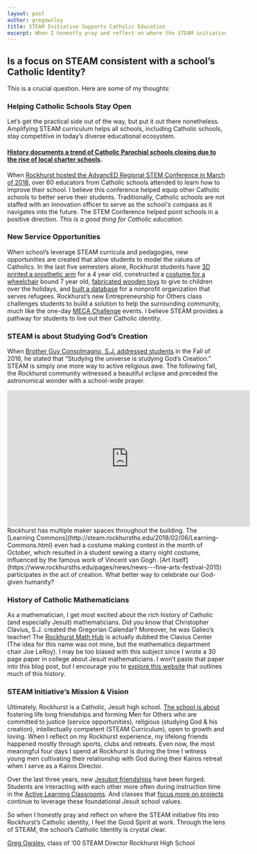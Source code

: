 ```yaml
---
layout: post
author: gregowsley
title: STEAM Initiative Supports Catholic Education
excerpt: When I honestly pray and reflect on where the STEAM initiative fits into Rockhurst’s Catholic identity, I feel the Good Spirit at work. Through the lens of STEAM, the school’s Catholic Identity is crystal clear.
---
```


## Is a focus on STEAM consistent with a school’s Catholic Identity?

This is a crucial question. Here are some of my thoughts:

### Helping Catholic Schools Stay Open

Let’s get the practical side out of the way, but put it out there nonetheless. Amplifying STEAM curriculum helps all schools, including Catholic schools, stay competitive in today’s diverse educational ecosystem. 

#### [History documents a trend of Catholic Parochial schools closing due to the rise of local charter schools](https://www.edreform.com/wp-content/uploads/2013/02/Saving-Catholic-Schools_New-Wine-in-an-old-bottle.pdf). 

When [Rockhurst hosted the AdvancED Regional STEM Conference in March of 2018](http://steam.rockhursths.edu/2018/03/15/AdvancED-STEM-Conference.html), over 60 educators from Catholic schools attended to learn how to improve their school. I believe this conference helped equip other Catholic schools to better serve their students. Traditionally, Catholic schools are not staffed with an innovation officer to serve as the school's compass as it navigates into the future.  The STEM Conference helped point schools in a positive direction. 
<i>This is a good thing for Catholic education.</i>

### New Service Opportunities 

When school’s leverage STEAM curricula and pedagogies, new opportunities are created that allow students to model the values of Catholics. In the last five semesters alone, Rockhurst students have [3D printed a prosthetic arm](http://fox4kc.com/2018/01/10/rockhurst-senior-who-built-prosthetic-arm-for-metro-boy-now-going-to-teach-other-kids-how-to-do-it-too/) for a 4 year old, constructed a [costume for a wheelchair](https://www.rockhursths.edu/pages/news/news---walkin--rollin) bound 7 year old, [fabricated wooden toys](https://www.rockhursths.edu/pages/news/news---regis-toy-drive) to give to children over the holidays, and [built a database](http://steam.rockhursths.edu/2016/02/16/Service-Learning-at-Don-Bosco.html) for a nonprofit organization that serves refugees. Rockhurst’s new Entrepreneurship for Others class challenges students to build a solution to help the surrounding community, much like the one-day [MECA Challenge](http://steam.rockhursths.edu/2017/02/11/MECA-Challenge.html) events. I believe STEAM provides a pathway for students to live out their Catholic identity. 

### STEAM is about Studying God’s Creation

When [Brother Guy Consolmagno, S.J. addressed students](https://www.rockhursths.edu/pages/news/news---brother-guy-consolmagno) in the Fall of 2016, he stated that “Studying the universe is studying God’s Creation.” STEAM is simply one more way to active religious awe. The following fall, the Rockhurst community witnessed a beautiful eclipse and preceded the astronomical wonder with a school-wide prayer. 
<center><iframe width="560" height="315" src="https://www.youtube.com/embed/ZmcNekdXiyg" frameborder="0" allow="autoplay; encrypted-media" allowfullscreen></iframe></center>
Rockhurst has multiple maker spaces throughout the building. The [Learning Commons](http://steam.rockhursths.edu/2018/02/06/Learning-Commons.html) even had a costume making contest in the month of October, which resulted in a student sewing a starry night costume, influenced by the famous work of Vincent van Gogh. [Art itself](https://www.rockhursths.edu/pages/news/news---fine-arts-festival-2015) participates in the act of creation. What better way to celebrate our God-given humanity?

### History of Catholic Mathematicians

As a mathematician, I get most excited about the rich history of Catholic (and especially Jesuit) mathematicians. Did you know that Christopher Clavius, S.J. created the Gregorian Calendar? Moreover, he was Galieo’s teacher! The [Rockhurst Math Hub](https://sites.google.com/rockhursths.edu/faculty-math-hub/) is actually dubbed the Clavius Center (The idea for this name was not mine, but the mathematics department chair Joe LeRoy). I may be too biased with this subject since I wrote a 30 page paper in college about Jesuit mathematicians. I won’t paste that paper into this blog post, but I encourage you to [explore this website](
http://faculty.fairfield.edu/jmac/sj/sjscient.htm) that outlines much of this history.


### STEAM Initiative’s Mission & Vision

Ultimately, Rockhurst is a Catholic, Jesuit high school. [The school is about](https://www.rockhursths.edu/pages/about-us/school-information/about-us---school-information---mission-and-vision) fostering life long friendships and forming Men for Others who are committed to justice (service opportunities), religious (studying God & his creation), intellectually competent (STEAM Curriculum), open to growth and loving. When I reflect on my Rockhurst experience, my lifelong friends happened mostly through sports, clubs and retreats. Even now, the most meaningful four days I spend at Rockhurst is during the time I witness young men cultivating their relationship with God during their Kairos retreat when I serve as a Kairos Director.

Over the last three years, new [Jesubot friendships](https://www.rockhursths.edu/jesubots) have been forged. Students are interacting with each other more often during instruction time in the [Active Learning Classrooms](http://steam.rockhursths.edu/2016/05/09/Perceptions-of-the-Active-Learning-Classrooms.html). And classes that [focus more on projects](http://steam.rockhursths.edu/2016/07/01/Intro-to-CS-Down.html) continue to leverage these foundational Jesuit school values. 

So when I honestly pray and reflect on where the STEAM initiative fits into Rockhurst’s Catholic identity, I feel the Good Spirit at work. Through the lens of STEAM, the school’s Catholic Identity is crystal clear.

[Greg Owsley](http://steam.rockhursths.edu/team/gregowsley/), class of ‘00
STEAM Director
Rockhurst High School
